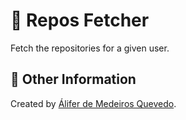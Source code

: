 # 🏬 Repos Fetcher

Fetch the repositories for a given user.

## 📖 Other Information

Created by [Álifer de Medeiros Quevedo](https://github.com/Goufix).
